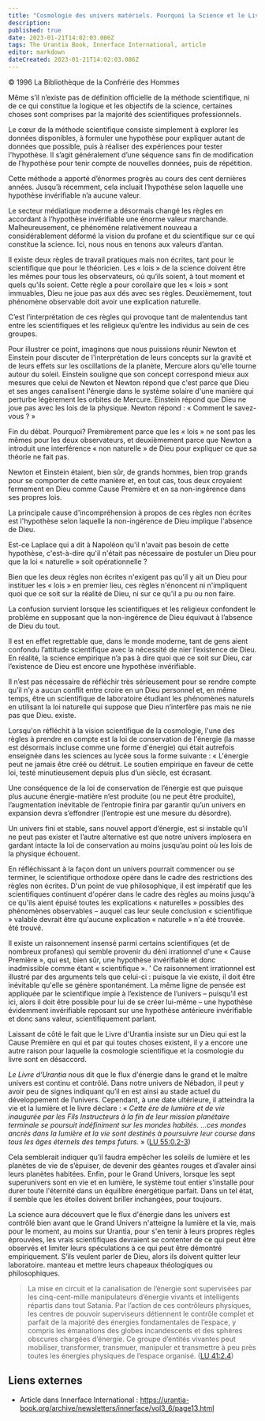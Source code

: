 ```yaml
---
title: "Cosmologie des univers matériels. Pourquoi la Science et le Livre d'Urantia ont des perspectives différentes"
description:
published: true
date: 2023-01-21T14:02:03.086Z
tags: The Urantia Book, Innerface International, article
editor: markdown
dateCreated: 2023-01-21T14:02:03.086Z
---
```


<p class="v-card v-sheet theme--light gray lighten-3 px-2">© 1996 La Bibliothèque de la Confrérie des Hommes</p>


Même s’il n’existe pas de définition officielle de la méthode scientifique, ni de ce qui constitue la logique et les objectifs de la science, certaines choses sont comprises par la majorité des scientifiques professionnels.

Le cœur de la méthode scientifique consiste simplement à explorer les données disponibles, à formuler une hypothèse pour expliquer autant de données que possible, puis à réaliser des expériences pour tester l'hypothèse. Il s’agit généralement d’une séquence sans fin de modification de l’hypothèse pour tenir compte de nouvelles données, puis de répétition.

Cette méthode a apporté d’énormes progrès au cours des cent dernières années. Jusqu’à récemment, cela incluait l’hypothèse selon laquelle une hypothèse invérifiable n’a aucune valeur.

Le secteur médiatique moderne a désormais changé les règles en accordant à l’hypothèse invérifiable une énorme valeur marchande. Malheureusement, ce phénomène relativement nouveau a considérablement déformé la vision du profane et du scientifique sur ce qui constitue la science. Ici, nous nous en tenons aux valeurs d’antan.

Il existe deux règles de travail pratiques mais non écrites, tant pour le scientifique que pour le théoricien. Les « lois » de la science doivent être les mêmes pour tous les observateurs, où qu’ils soient, à tout moment et quels qu’ils soient. Cette règle a pour corollaire que les « lois » sont immuables, Dieu ne joue pas aux dés avec ses règles. Deuxièmement, tout phénomène observable doit avoir une explication naturelle.

C’est l’interprétation de ces règles qui provoque tant de malentendus tant entre les scientifiques et les religieux qu’entre les individus au sein de ces groupes.

Pour illustrer ce point, imaginons que nous puissions réunir Newton et Einstein pour discuter de l'interprétation de leurs concepts sur la gravité et de leurs effets sur les oscillations de la planète, Mercure alors qu'elle tourne autour du soleil. Einstein souligne que son concept correspond mieux aux mesures que celui de Newton et Newton répond que c'est parce que Dieu et ses anges canalisent l'énergie dans le système solaire d'une manière qui perturbe légèrement les orbites de Mercure. Einstein répond que Dieu ne joue pas avec les lois de la physique. Newton répond : « Comment le savez-vous ? »

Fin du débat. Pourquoi? Premièrement parce que les « lois » ne sont pas les mêmes pour les deux observateurs, et deuxièmement parce que Newton a introduit une interférence « non naturelle » de Dieu pour expliquer ce que sa théorie ne fait pas.

Newton et Einstein étaient, bien sûr, de grands hommes, bien trop grands pour se comporter de cette manière et, en tout cas, tous deux croyaient fermement en Dieu comme Cause Première et en sa non-ingérence dans ses propres lois.

La principale cause d'incompréhension à propos de ces règles non écrites est l'hypothèse selon laquelle la non-ingérence de Dieu implique l'absence de Dieu.

Est-ce Laplace qui a dit à Napoléon qu'il n'avait pas besoin de cette hypothèse, c'est-à-dire qu'il n'était pas nécessaire de postuler un Dieu pour que la loi « naturelle » soit opérationnelle ?

Bien que les deux règles non écrites n'exigent pas qu'il y ait un Dieu pour instituer les « lois » en premier lieu, ces règles n'énoncent ni n'impliquent quoi que ce soit sur la réalité de Dieu, ni sur ce qu'il a pu ou non faire.

La confusion survient lorsque les scientifiques et les religieux confondent le problème en supposant que la non-ingérence de Dieu équivaut à l’absence de Dieu du tout.

Il est en effet regrettable que, dans le monde moderne, tant de gens aient confondu l’attitude scientifique avec la nécessité de nier l’existence de Dieu. En réalité, la science empirique n’a pas à dire quoi que ce soit sur Dieu, car l’existence de Dieu est encore une hypothèse invérifiable.

Il n’est pas nécessaire de réfléchir très sérieusement pour se rendre compte qu’il n’y a aucun conflit entre croire en un Dieu personnel et, en même temps, être un scientifique de laboratoire étudiant les phénomènes naturels en utilisant la loi naturelle qui suppose que Dieu n’interfère pas mais ne nie pas que Dieu. existe.

Lorsqu'on réfléchit à la vision scientifique de la cosmologie, l'une des règles à prendre en compte est la loi de conservation de l'énergie (la masse est désormais incluse comme une forme d'énergie) qui était autrefois enseignée dans les sciences au lycée sous la forme suivante : « L'énergie peut ne jamais être créé ou détruit. Le soutien empirique en faveur de cette loi, testé minutieusement depuis plus d’un siècle, est écrasant.

Une conséquence de la loi de conservation de l’énergie est que puisque plus aucune énergie-matière n’est produite (ou ne peut être produite), l’augmentation inévitable de l’entropie finira par garantir qu’un univers en expansion devra s’effondrer (l’entropie est une mesure du désordre).

Un univers fini et stable, sans nouvel apport d’énergie, est si instable qu’il ne peut pas exister et l’autre alternative est que notre univers implosera en gardant intacte la loi de conservation au moins jusqu’au point où les lois de la physique échouent.

En réfléchissant à la façon dont un univers pourrait commencer ou se terminer, le scientifique orthodoxe opère dans le cadre des restrictions des règles non écrites. D'un point de vue philosophique, il est impératif que les scientifiques continuent d'opérer dans le cadre des règles au moins jusqu'à ce qu'ils aient épuisé toutes les explications « naturelles » possibles des phénomènes observables – auquel cas leur seule conclusion « scientifique » valable devrait être qu'aucune explication « naturelle » n'a été trouvée. été trouvé.

Il existe un raisonnement insensé parmi certains scientifiques (et de nombreux profanes) qui semble provenir du déni irrationnel d'une « Cause Première », qui est, bien sûr, une hypothèse invérifiable et donc inadmissible comme étant « scientifique ». ' Ce raisonnement irrationnel est illustré par des arguments tels que celui-ci : puisque la vie existe, il doit être inévitable qu'elle se génère spontanément. La même ligne de pensée est appliquée par le scientifique impie à l’existence de l’univers – puisqu’il est ici, alors il doit être possible pour lui de se créer lui-même – une hypothèse évidemment invérifiable reposant sur une hypothèse antérieure invérifiable et donc sans valeur, scientifiquement parlant. 

Laissant de côté le fait que le Livre d'Urantia insiste sur un Dieu qui est la Cause Première en qui et par qui toutes choses existent, il y a encore une autre raison pour laquelle la cosmologie scientifique et la cosmologie du livre sont en désaccord.

_Le Livre d'Urantia_ nous dit que le flux d'énergie dans le grand et le maître univers est continu et contrôlé. Dans notre univers de Nébadon, il peut y avoir peu de signes indiquant qu’il en est ainsi au stade actuel du développement de l’univers. Cependant, à une date ultérieure, il atteindra la vie et la lumière et le livre déclare : « _Cette ère de lumière et de vie inaugurée par les Fils Instructeurs à la fin de leur mission planétaire terminale se poursuit indéfiniment sur les mondes habités. ...ces mondes ancrés dans la lumière et la vie sont destinés à poursuivre leur course dans tous les âges éternels des temps futurs._ » (<a id="a55_640"></a>[LU 55:0.2-3](/fr/The_Urantia_Book/55#p0_2))

Cela semblerait indiquer qu’il faudra empêcher les soleils de lumière et les planètes de vie de s’épuiser, de devenir des géantes rouges et d’avaler ainsi leurs planètes habitées. Enfin, pour le Grand Univers, lorsque les sept superunivers sont en vie et en lumière, le système tout entier s'installe pour durer toute l'éternité dans un équilibre énergétique parfait. Dans un tel état, il semble que les étoiles doivent briller inchangées, pour toujours.

La science aura découvert que le flux d'énergie dans les univers est contrôlé bien avant que le Grand Univers n'atteigne la lumière et la vie, mais pour le moment, au moins sur Urantia, pour s'en tenir à leurs propres règles éprouvées, les vrais scientifiques devraient se contenter de ce qui peut être observés et limiter leurs spéculations à ce qui peut être démontré empiriquement. S’ils veulent parler de Dieu, alors ils doivent quitter leur laboratoire. manteau et mettre leurs chapeaux théologiques ou philosophiques.

> La mise en circuit et la canalisation de l’énergie sont supervisées par les cinq-cent-mille manipulateurs d’énergie vivants et intelligents répartis dans tout Satania. Par l’action de ces contrôleurs physiques, les centres de pouvoir superviseurs détiennent le contrôle complet et parfait de la majorité des énergies fondamentales de l’espace, y compris les émanations des globes incandescents et des sphères obscures chargées d’énergie. Ce groupe d’entités vivantes peut mobiliser, transformer, transmuer, manipuler et transmettre à peu près toutes les énergies physiques de l’espace organisé. (<a id="a61_598"></a>[LU 41:2.4](/fr/The_Urantia_Book/41#p2_4))

## Liens externes

- Article dans Innerface International : https://urantia-book.org/archive/newsletters/innerface/vol3_6/page13.html

